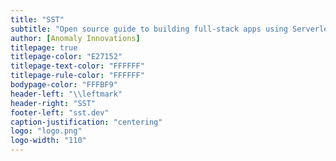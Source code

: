 ```yaml
---
title: "SST"
subtitle: "Open source guide to building full-stack apps using Serverless and React"
author: [Anomaly Innovations]
titlepage: true
titlepage-color: "E27152"
titlepage-text-color: "FFFFFF"
titlepage-rule-color: "FFFFFF"
bodypage-color: "FFFBF9"
header-left: "\\leftmark"
header-right: "SST"
footer-left: "sst.dev"
caption-justification: "centering"
logo: "logo.png"
logo-width: "110"
---
```

